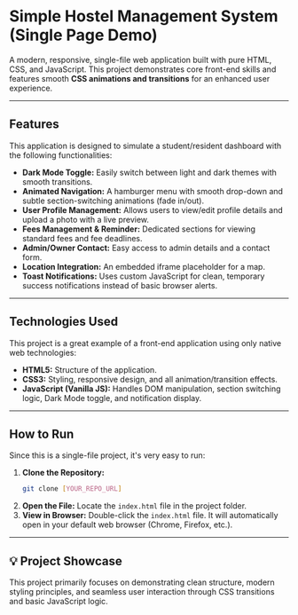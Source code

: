 #  Simple Hostel Management System (Single Page Demo)

A modern, responsive, single-file web application built with pure HTML, CSS, and JavaScript. This project demonstrates core front-end skills and features smooth **CSS animations and transitions** for an enhanced user experience.

---

## Features

This application is designed to simulate a student/resident dashboard with the following functionalities:

* **Dark Mode Toggle:** Easily switch between light and dark themes with smooth transitions.
* **Animated Navigation:** A hamburger menu with smooth drop-down and subtle section-switching animations (fade in/out).
* **User Profile Management:** Allows users to view/edit profile details and upload a photo with a live preview.
* **Fees Management & Reminder:** Dedicated sections for viewing standard fees and fee deadlines.
* **Admin/Owner Contact:** Easy access to admin details and a contact form.
* **Location Integration:** An embedded iframe placeholder for a map.
* **Toast Notifications:** Uses custom JavaScript for clean, temporary success notifications instead of basic browser alerts.

---

##  Technologies Used

This project is a great example of a front-end application using only native web technologies:

* **HTML5:** Structure of the application.
* **CSS3:** Styling, responsive design, and all animation/transition effects.
* **JavaScript (Vanilla JS):** Handles DOM manipulation, section switching logic, Dark Mode toggle, and notification display.

---

##  How to Run

Since this is a single-file project, it's very easy to run:

1.  **Clone the Repository:**
    ```bash
    git clone [YOUR_REPO_URL]
    ```
2.  **Open the File:**
    Locate the `index.html` file in the project folder.
3.  **View in Browser:**
    Double-click the `index.html` file. It will automatically open in your default web browser (Chrome, Firefox, etc.).

---

## 💡 Project Showcase

This project primarily focuses on demonstrating clean structure, modern styling principles, and seamless user interaction through CSS transitions and basic JavaScript logic.
